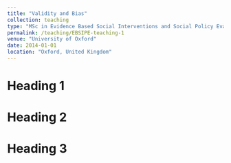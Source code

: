 ```yaml
---
title: "Validity and Bias"
collection: teaching
type: "MSc in Evidence Based Social Interventions and Social Policy Evaluation"
permalink: /teaching/EBSIPE-teaching-1
venue: "University of Oxford"
date: 2014-01-01
location: "Oxford, United Kingdom"
---
```


Heading 1
======

Heading 2
======

Heading 3
======
